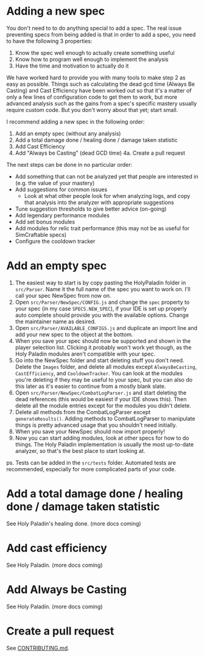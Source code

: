 # Adding a new spec

You don't need to to do anything special to add a spec. The real issue preventing specs from being added is that in order to add a spec, you need to have the following 3 properties:
1. Know the spec well enough to actually create something useful
2. Know how to program well enough to implement the analysis
3. Have the time and motivation to actually do it

We have worked hard to provide you with many tools to make step 2 as easy as possible. Things such as calculating the dead gcd time (Always Be Casting) and Cast Efficiency have been worked out so that it's a matter of only a few lines of configuration code to get them to work, but more advanced analysis such as the gains from a spec's specific mastery usually require custom code. But you don't worry about that yet; start small.

I recommend adding a new spec in the following order:

1. Add an empty spec (without any analysis)
2. Add a total damage done / healing done / damage taken statistic
3. Add Cast Efficiency
4. Add "Always be Casting" (dead GCD time)
4a. Create a pull request

The next steps can be done in no particular order:
* Add something that can not be analyzed yet that people are interested in (e.g. the value of your mastery)
* Add suggestions for common issues
	* Look at what other people look for when analyzing logs, and copy that analysis into the analyzer with appropriate suggestions
* Tune suggestion thresholds to give better advice (on-going)
* Add legendary performance modules
* Add set bonus modules
* Add modules for relic trait performance (this may not be as useful for SimCraftable specs)
* Configure the cooldown tracker

# Add an empty spec

1. The easiest way to start is by copy pasting the HolyPaladin folder in `src/Parser`. Name it the full name of the spec you want to work on. I'll call your spec NewSpec from now on.
2. Open `src/Parser/NewSpec/CONFIG.js` and change the `spec` property to your spec (in my case `SPECS.NEW_SPEC`), if your IDE is set up properly auto complete should provide you with the available options. Change the maintainer name as desired.
3. Open `src/Parser/AVAILABLE_CONFIGS.js` and duplicate an import line and add your new spec to the object at the bottom.
4. When you save your spec should now be supported and shown in the player selection list. Clicking it probably won't work yet though, as the Holy Paladin modules aren't compatible with your spec.
5. Go into the NewSpec folder and start deleting stuff you don't need. Delete the `Images` folder, and delete all modules except `AlwaysBeCasting`, `CastEfficiency`, and `CooldownTracker`. You can look at the modules you're deleting if they may be useful to your spec, but you can also do this later as it's easier to continue from a mostly blank slate.
6. Open `src/Parser/NewSpec/CombatLogParser.js` and start deleting the dead references (this would be easiest if your IDE shows this). Then delete all the module entries except for the modules you didn't delete.
7. Delete all methods from the CombatLogParser except `generateResults()`. Adding methods to CombatLogParser to manipulate things is pretty advanced usage that you shouldn't need initially.
8. When you save your NewSpec should now import properly!
9. Now you can start adding modules, look at other specs for how to do things. The Holy Paladin implementation is usually the most up-to-date analyzer, so that's the best place to start looking at.

ps. Tests can be added in the `src/tests` folder. Automated tests are recommended, especially for more complicated parts of your code.

# Add a total damage done / healing done / damage taken statistic

See Holy Paladin's healing done. (more docs coming)

# Add cast efficiency

See Holy Paladin. (more docs coming)

# Add Always be Casting

See Holy Paladin. (more docs coming)

# Create a pull request

See [CONTRIBUTING.md](CONTRIBUTING.md#sharing-your-changes).


